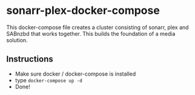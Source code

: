 # sonarr-plex-docker-compose

This docker-compose file creates a cluster consisting of sonarr, plex and SABnzbd that works together. This builds the foundation of a media solution.

## Instructions

- Make sure docker / docker-compose is installed
- type `docker-compose up -d`
- Done!
